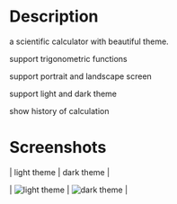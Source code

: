 # Description
a scientific calculator with beautiful theme. 

support trigonometric functions 

support portrait and landscape screen 

support light and dark theme 

show history of calculation 

# Screenshots

| light theme | dark theme |

| ![light theme](https://github.com/user-attachments/assets/cc1f556d-b866-4c3a-ad91-1f6cd3aa8fa8) | ![dark theme](https://github.com/user-attachments/assets/cc4295e6-447e-4a24-a9c6-59ca6d6c3eca) |



